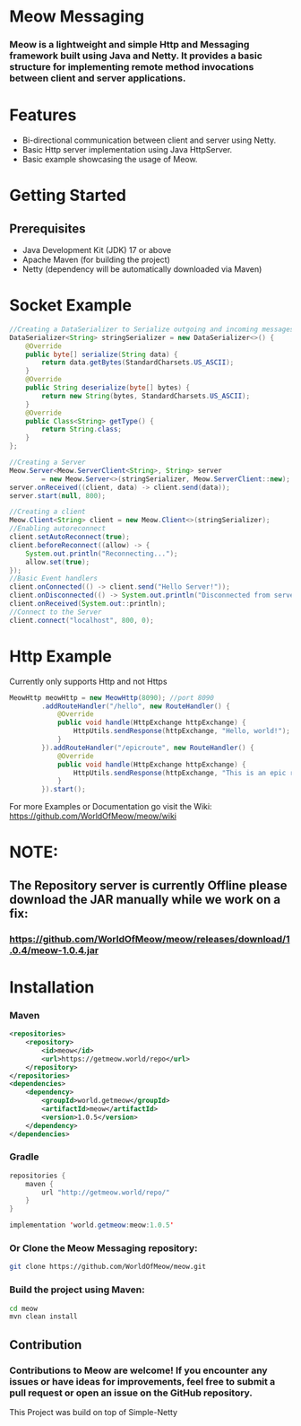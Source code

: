 # Meow Messaging
### Meow is a lightweight and simple Http and Messaging framework built using Java and Netty. It provides a basic structure for implementing remote method invocations between client and server applications.

# Features
* Bi-directional communication between client and server using Netty.
* Basic Http server implementation using Java HttpServer.
* Basic example showcasing the usage of Meow.

# Getting Started
## Prerequisites
* Java Development Kit (JDK) 17 or above
* Apache Maven (for building the project)
* Netty (dependency will be automatically downloaded via Maven)

# Socket Example
```java
//Creating a DataSerializer to Serialize outgoing and incoming messages.
DataSerializer<String> stringSerializer = new DataSerializer<>() {
    @Override
    public byte[] serialize(String data) {
        return data.getBytes(StandardCharsets.US_ASCII);
    }
    @Override
    public String deserialize(byte[] bytes) {
        return new String(bytes, StandardCharsets.US_ASCII);
    }
    @Override
    public Class<String> getType() {
        return String.class;
    }
};

//Creating a Server
Meow.Server<Meow.ServerClient<String>, String> server 
        = new Meow.Server<>(stringSerializer, Meow.ServerClient::new);
server.onReceived((client, data) -> client.send(data));
server.start(null, 800);

//Creating a client
Meow.Client<String> client = new Meow.Client<>(stringSerializer);
//Enabling autoreconnect
client.setAutoReconnect(true);
client.beforeReconnect((allow) -> {
    System.out.println("Reconnecting...");
    allow.set(true);
});
//Basic Event handlers
client.onConnected(() -> client.send("Hello Server!"));
client.onDisconnected(() -> System.out.println("Disconnected from server!"));
client.onReceived(System.out::println);
//Connect to the Server
client.connect("localhost", 800, 0);
```
# Http Example
Currently only supports Http and not Https
```java
MeowHttp meowHttp = new MeowHttp(8090); //port 8090
        .addRouteHandler("/hello", new RouteHandler() {
            @Override
            public void handle(HttpExchange httpExchange) {
                HttpUtils.sendResponse(httpExchange, "Hello, world!");
            }
        }).addRouteHandler("/epicroute", new RouteHandler() {
            @Override
            public void handle(HttpExchange httpExchange) {
                HttpUtils.sendResponse(httpExchange, "This is an epic route!");
            }
        }).start();
```
For more Examples or Documentation go visit the Wiki: https://github.com/WorldOfMeow/meow/wiki

# NOTE:
## The Repository server is currently Offline please download the JAR manually while we work on a fix:
### https://github.com/WorldOfMeow/meow/releases/download/1.0.4/meow-1.0.4.jar

# Installation
### Maven
```xml
<repositories>
    <repository>
        <id>meow</id>
        <url>https://getmeow.world/repo</url>
    </repository>
</repositories>
<dependencies>
    <dependency>
        <groupId>world.getmeow</groupId>
        <artifactId>meow</artifactId>
        <version>1.0.5</version>
    </dependency>
</dependencies>
```
### Gradle
```java
repositories {
    maven {
        url "http://getmeow.world/repo/"
    }
}

implementation 'world.getmeow:meow:1.0.5'
```
### Or Clone the Meow Messaging repository:
```bash
git clone https://github.com/WorldOfMeow/meow.git
```
### Build the project using Maven:
```bash 
cd meow
mvn clean install
```

## Contribution
### Contributions to Meow are welcome! If you encounter any issues or have ideas for improvements, feel free to submit a pull request or open an issue on the GitHub repository.

This Project was build on top of Simple-Netty

